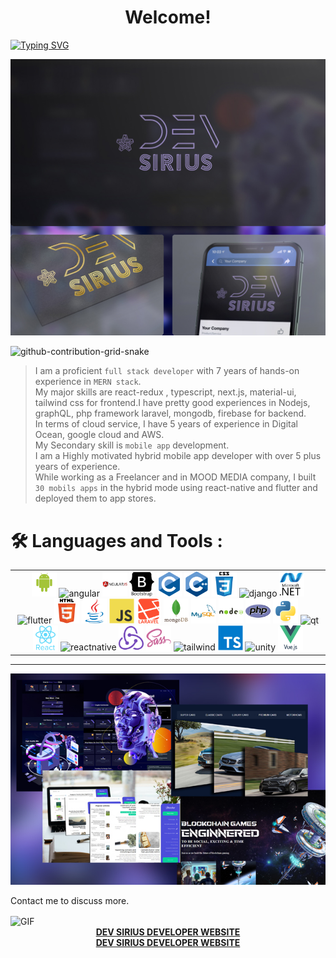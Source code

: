 <h1 align="center">Welcome!</h1>

[![Typing SVG](https://readme-typing-svg.demolab.com?font=Fira+Code&pause=1000&width=1200&lines=I+am+a+full+stack+%26+hybrid+mobile+app+developer+with+7+years+of+hands-on+experience.;+MERN%2C+RN%2C+FLUTTER+are+my+major+skills)](https://git.io/typing-svg)

![spectra-program-management-side-1024x576](https://github.com/devsirius44/devsirius44/blob/main/devsirius_logo.jpg)


<!-- <div id="badges" align="center">
  <a href="your-linkedin-URL">
    <img src="https://img.shields.io/badge/Mail-blue?style=for-the-badge&logo=linkedin&logoColor=white" alt="LinkedIn Badge"/>
  </a>
  <a href="your-youtube-URL">
    <img src="https://img.shields.io/badge/Skype-red?style=for-the-badge&logo=youtube&logoColor=white" alt="Youtube Badge"/>
  </a>
</div> -->

![github-contribution-grid-snake](https://user-images.githubusercontent.com/89845641/218791674-c52db856-24d2-429f-8867-170c365730d1.svg)

> I am a proficient `full stack developer` with 7 years of hands-on experience in `MERN stack`. <br /> My major skills are react-redux ,  typescript, next.js, material-ui, tailwind css for frontend.I have pretty good experiences in Nodejs, graphQL, php framework laravel, mongodb, firebase for backend. <br /> In terms of cloud service, I have 5 years of experience in Digital Ocean, google cloud and AWS.<br />My Secondary skill is `mobile app` development.<br />I am a Highly motivated hybrid mobile app developer with over 5 plus years of experience.<br />While working as a Freelancer and in MOOD MEDIA company, I built `30 mobils apps` in the hybrid mode using react-native and flutter and deployed them to app stores.



# :hammer_and_wrench: Languages and Tools :
<table><tr><td valign="top" width="100%">
<div align="center">
  <img src="https://raw.githubusercontent.com/devicons/devicon/master/icons/android/android-original-wordmark.svg" alt="android" width="40" height="40"/>
  <img src="https://angular.io/assets/images/logos/angular/angular.svg" alt="angular" width="40" height="40"/> 
  <img src="https://raw.githubusercontent.com/devicons/devicon/master/icons/angularjs/angularjs-original-wordmark.svg" alt="angularjs" width="40" height="40"/> 
  <img src="https://raw.githubusercontent.com/devicons/devicon/master/icons/bootstrap/bootstrap-plain-wordmark.svg" alt="bootstrap" width="40" height="40"/> 
  <img src="https://raw.githubusercontent.com/devicons/devicon/master/icons/c/c-original.svg" alt="c" width="40" height="40"/> 
  <img src="https://raw.githubusercontent.com/devicons/devicon/master/icons/cplusplus/cplusplus-original.svg" alt="cplusplus" width="40" height="40"/>
  <img src="https://raw.githubusercontent.com/devicons/devicon/master/icons/css3/css3-original-wordmark.svg" alt="css3" width="40" height="40"/>
  <img src="https://cdn.worldvectorlogo.com/logos/django.svg" alt="django" width="40" height="40"/>
  <img src="https://raw.githubusercontent.com/devicons/devicon/master/icons/dot-net/dot-net-original-wordmark.svg" alt="dotnet" width="40" height="40"/>
  <img src="https://www.vectorlogo.zone/logos/flutterio/flutterio-icon.svg" alt="flutter" width="40" height="40"/> 
  <img src="https://raw.githubusercontent.com/devicons/devicon/master/icons/html5/html5-original-wordmark.svg" alt="html5" width="40" height="40"/> 
  <img src="https://raw.githubusercontent.com/devicons/devicon/master/icons/java/java-original.svg" alt="java" width="40" height="40"/>
  <img src="https://raw.githubusercontent.com/devicons/devicon/master/icons/javascript/javascript-original.svg" alt="javascript" width="40" height="40"/>
  <img src="https://raw.githubusercontent.com/devicons/devicon/master/icons/laravel/laravel-plain-wordmark.svg" alt="laravel" width="40" height="40"/>
  <img src="https://raw.githubusercontent.com/devicons/devicon/master/icons/mongodb/mongodb-original-wordmark.svg" alt="mongodb" width="40" height="40"/>
  <img src="https://raw.githubusercontent.com/devicons/devicon/master/icons/mysql/mysql-original-wordmark.svg" alt="mysql" width="40" height="40"/> 
  <img src="https://raw.githubusercontent.com/devicons/devicon/master/icons/nodejs/nodejs-original-wordmark.svg" alt="nodejs" width="40" height="40"/> 
  <img src="https://raw.githubusercontent.com/devicons/devicon/master/icons/php/php-original.svg" alt="php" width="40" height="40"/>
  <img src="https://raw.githubusercontent.com/devicons/devicon/master/icons/python/python-original.svg" alt="python" width="40" height="40"/>
  <img src="https://upload.wikimedia.org/wikipedia/commons/0/0b/Qt_logo_2016.svg" alt="qt" width="40" height="40"/>
  <img src="https://raw.githubusercontent.com/devicons/devicon/master/icons/react/react-original-wordmark.svg" alt="react" width="40" height="40"/>
  <img src="https://reactnative.dev/img/header_logo.svg" alt="reactnative" width="40" height="40"/>
  <img src="https://raw.githubusercontent.com/devicons/devicon/master/icons/redux/redux-original.svg" alt="redux" width="40" height="40"/>
  <img src="https://raw.githubusercontent.com/devicons/devicon/master/icons/sass/sass-original.svg" alt="sass" width="40" height="40"/>
  <img src="https://www.vectorlogo.zone/logos/tailwindcss/tailwindcss-icon.svg" alt="tailwind" width="40" height="40"/>
  <img src="https://raw.githubusercontent.com/devicons/devicon/master/icons/typescript/typescript-original.svg" alt="typescript" width="40" height="40"/>
  <img src="https://www.vectorlogo.zone/logos/unity3d/unity3d-icon.svg" alt="unity" width="40" height="40"/>
  <img src="https://raw.githubusercontent.com/devicons/devicon/master/icons/vuejs/vuejs-original-wordmark.svg" alt="vuejs" width="40" height="40"/>
 </div>
</td></tr></table>

---

<a target="_blank" href="https://63d610bacb7bf7128148b97f--zesty-duckanoo-b89cd0.netlify.app/">
<div align="center">

![spectra-program-management-side-500x380](https://github.com/devsirius44/devsirius44/blob/main/projects_low.jpg)
  
</div>
</a>  

Contact me to discuss more.
  
<div>
  <img align="center" alt="GIF" src="https://github.com/abhisheknaiidu/abhisheknaiidu/raw/master/code.gif" width="800" height="620" />
  <a target="_blank" href="https://devsirius44.netlify.app/">
<div align="center">
  <span style="font-weight: bold"> DEV SIRIUS DEVELOPER WEBSITE </span>
</div>
</a>
</div>

<a target="_blank" href="https://devsirius44.netlify.app/">
<div align="center">
  <span style="font-weight: bold"> DEV SIRIUS DEVELOPER WEBSITE </span>
</div>
</a>
    
   
